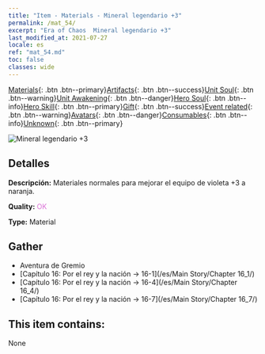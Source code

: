 ```yaml
---
title: "Item - Materials - Mineral legendario +3"
permalink: /mat_54/
excerpt: "Era of Chaos  Mineral legendario +3"
last_modified_at: 2021-07-27
locale: es
ref: "mat_54.md"
toc: false
classes: wide
---
```

 [Materials](/ItemsES/){: .btn .btn--primary}[Artifacts](/ItemsES/Artifacts/){: .btn .btn--success}[Unit Soul](/ItemsES/UnitSoul/){: .btn .btn--warning}[Unit Awakening](/ItemsES/UnitAwakening/){: .btn .btn--danger}[Hero Soul](/ItemsES/HeroSoul/){: .btn .btn--info}[Hero Skill](/ItemsES/HeroSkill/){: .btn .btn--primary}[Gift](/ItemsES/Gift/){: .btn .btn--success}[Event related](/ItemsES/Events/){: .btn .btn--warning}[Avatars](/ItemsES/Avatars/){: .btn .btn--danger}[Consumables](/ItemsES/Consumables/){: .btn .btn--info}[Unknown](/ItemsES/Unknown/){: .btn .btn--primary}

 ![Mineral legendario +3](/images/t/i_cailiao_kuangshi2.png)

## Detalles
 **Descripción:** Materiales normales para mejorar el equipo de violeta +3 a naranja.

 **Quality:** <span style="color: #DA70D6">OK</span>

 **Type:** Material

## Gather

*    Aventura de Gremio 
*    [Capítulo 16: Por el rey y la nación -> 16-1](/es/Main Story/Chapter 16_1/) 
*    [Capítulo 16: Por el rey y la nación -> 16-4](/es/Main Story/Chapter 16_4/) 
*    [Capítulo 16: Por el rey y la nación -> 16-7](/es/Main Story/Chapter 16_7/) 

## This item contains:

  None

